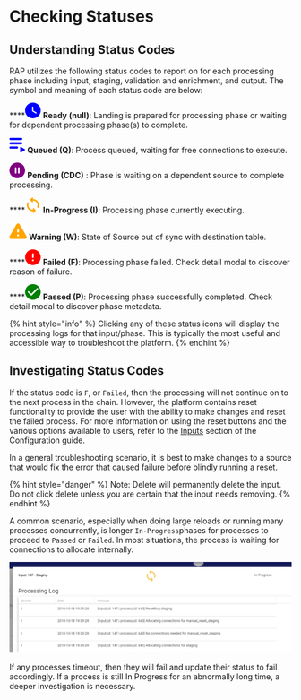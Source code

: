 # Checking Statuses

## Understanding Status Codes

RAP utilizes the following status codes to report on for each processing phase including input, staging, validation and enrichment, and output.  The symbol and meaning of each status code are below:

\*\*\*\*![](../../.gitbook/assets/ready%20%281%29.png) **Ready \(null\)**: Landing is prepared for processing phase or waiting for dependent processing phase\(s\) to complete.

![](../../.gitbook/assets/queued.png) **Queued \(Q\)**: Process queued, waiting for free connections to execute.

![](../../.gitbook/assets/pending%20%281%29.png) **Pending \(CDC\)** : Phase is waiting on a dependent source to complete processing.

\*\*\*\*![](../../.gitbook/assets/inprogress.png) **In-Progress \(I\)**: Processing phase currently executing.

![](../../.gitbook/assets/warning.png) **Warning \(W\)**: State of Source out of sync with destination table.

\*\*\*\*![](../../.gitbook/assets/failed.png) **Failed \(F\)**: Processing phase failed. Check detail modal to discover reason of failure.

\*\*\*\*![](../../.gitbook/assets/completed.png) **Passed \(P\)**: Processing phase successfully completed. Check detail modal to discover phase metadata.

{% hint style="info" %}
Clicking any of these status icons will display the processing logs for that input/phase. This is typically the most useful and accessible way to troubleshoot the platform.
{% endhint %}

## Investigating Status Codes

If the status code is `F`, or `Failed`, then the processing will not continue on to the next process in the chain. However, the platform contains reset functionality to provide the user with the ability to make changes and reset the failed process. For more information on using the reset buttons and the various options available to users, refer to the [Inputs](../../configuring-the-data-integration-process/source-configuration/source-inputs.md#controlling-all-inputs) section of the Configuration guide.

In a general troubleshooting scenario, it is best to make changes to a source that would fix the error that caused failure before blindly running a reset. 

{% hint style="danger" %}
Note: Delete will permanently delete the input. Do not click delete unless you are certain that the input needs removing.
{% endhint %}

A common scenario, especially when doing large reloads or running many processes concurrently, is longer `In-Progress`phases for processes to proceed to `Passed` or `Failed`. In most situations, the process is waiting for connections to allocate internally.

![A Staging process waiting for connections to allocate](../../.gitbook/assets/10%20%281%29.png)

If any processes timeout, then they will fail and update their status to fail accordingly. If a process is still In Progress for an abnormally long time, a deeper investigation is necessary.

